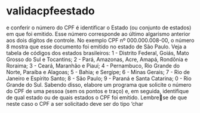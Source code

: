 # validacpfeestado
e conferir o número do CPF é identificar o Estado (ou conjunto de estados) em que foi 
emitido. Esse número corresponde ao último algarismo anterior aos dois dígitos de controle. No 
exemplo CPF nº 000.000.008-00, o número 8 mostra que esse documento foi emitido no estado de 
São Paulo. 
Veja a tabela de códigos dos estados brasileiros:
1 - Distrito Federal, Goiás, Mato Grosso do Sul e Tocantins;
2 - Pará, Amazonas, Acre, Amapá, Rondônia e Roraima;
3 - Ceará, Maranhão e Piauí;
4 - Pernambuco, Rio Grande do Norte, Paraíba e Alagoas;
5 - Bahia; e Sergipe;
6 - Minas Gerais;
7 - Rio de Janeiro e Espírito Santo;
8 - São Paulo;
9 - Paraná e Santa Catarina;
0 - Rio Grande do Sul.
Sabendo disso, elabore um programa que solicite o número do CPF de uma pessoa (sem os pontos 
e traço) e, em seguida, identifique de qual estado ou de quais estados o CPF foi emitido. Lembrese de que neste caso o CPF a ser solicitado deve ser do tipo ‘char
